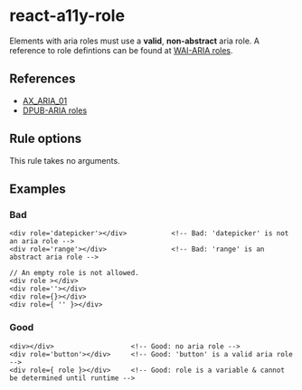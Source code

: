 # react-a11y-role

Elements with aria roles must use a **valid**, **non-abstract** aria role.
A reference to role defintions can be found at [WAI-ARIA roles](https://www.w3.org/TR/wai-aria-1.1/#role_definitions).

## References

- [AX_ARIA_01](https://github.com/GoogleChrome/accessibility-developer-tools/wiki/Audit-Rules#ax_aria_01)
- [DPUB-ARIA roles](https://www.w3.org/TR/dpub-aria-1.0/)

## Rule options

This rule takes no arguments.

## Examples

### Bad

```tsx
<div role='datepicker'></div>           <!-- Bad: 'datepicker' is not an aria role -->
<div role='range'></div>                <!-- Bad: 'range' is an abstract aria role -->

// An empty role is not allowed.
<div role ></div>
<div role=''></div>
<div role={}></div>
<div role={ '' }></div>
```

### Good

```tsx
<div></div>                   <!-- Good: no aria role -->
<div role='button'></div>     <!-- Good: 'button' is a valid aria role -->
<div role={ role }></div>     <!-- Good: role is a variable & cannot be determined until runtime -->
```
